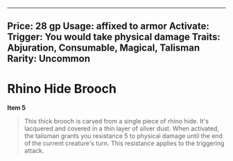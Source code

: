 
---
Price: 28 gp
Usage: affixed to armor
Activate: 
Trigger: You would take physical damage
Traits: Abjuration, Consumable, Magical, Talisman
Rarity: Uncommon
---

# Rhino Hide Brooch

**Item 5**

> This thick brooch is carved from a single piece of rhino hide. It's lacquered and covered in a thin layer of silver dust. When activated, the talisman grants you resistance 5 to physical damage until the end of the current creature's turn. This resistance applies to the triggering attack.
